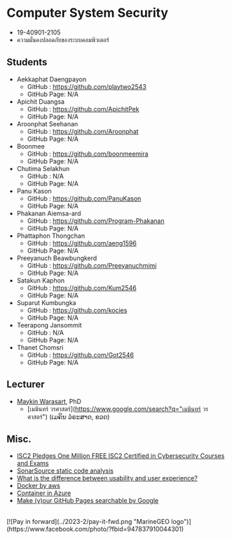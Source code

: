 # Computer System Security
+ 19-40901-2105
+ ความมั่นคงปลอดภัยของระบบคอมพิวเตอร์

## Students
+ Aekkaphat Daengpayon
    + GitHub : https://github.com/playtwo2543
    + GitHub Page: N/A
+ Apichit Duangsa
    + GitHub : https://github.com/ApichitPek
    + GitHub Page: N/A
+ Aroonphat Seehanan
    + GitHub : https://github.com/Aroonphat
    + GitHub Page: N/A
+ Boonmee
    + GitHub : https://github.com/boonmeemira
    + GitHub Page: N/A
+ Chutima Selakhun
    + GitHub : N/A
    + GitHub Page: N/A
+ Panu Kason
    + GitHub : https://github.com/PanuKason
    + GitHub Page: N/A
+ Phakanan Aiemsa-ard
    + GitHub : https://github.com/Program-Phakanan
    + GitHub Page: N/A
+ Phattaphon Thongchan
    + GitHub : https://github.com/aeng1596
    + GitHub Page: N/A
+ Preeyanuch Beawbungkerd
    + GitHub : https://github.com/Preeyanuchmimi
    + GitHub Page: N/A
+ Satakun Kaphon
    + GitHub : https://github.com/Kum2546
    + GitHub Page: N/A
+ Suparut Kumbungka
    + GitHub : https://github.com/kocies
    + GitHub Page: N/A
+ Teerapong Jansommit
    + GitHub : N/A
    + GitHub Page: N/A
+ Thanet Chomsri
    + GitHub : https://github.com/Got2546
    + GitHub Page: N/A

## Lecturer
+ [Maykin Warasart](https://www.google.com/search?q=Maykin+Warasart), PhD
    + [เมฆินทร์ วรศาสตร์](https://www.google.com/search?q="เมฆินทร์ วรศาสตร์") (ເມຄິນ ວໍຣະສາດ, ຂວດ)

## Misc.
+ [ISC2 Pledges One Million FREE ISC2 Certified in Cybersecurity Courses and Exams](https://www.isc2.org/landing/1mcc)
+ [SonarSource static code analysis](https://rules.sonarsource.com/)
+ [What is the difference between usability and user experience?](https://www.facebook.com/photo?fbid=752443273561861)
+ [Docker by aws](https://aws.amazon.com/th/docker/)
+ [Container in Azure](https://learn.microsoft.com/en-us/training/paths/administer-containers-in-azure/)
+ [Make (y)our GitHub Pages searchable by Google](https://yossieliaz.medium.com/how-to-make-your-github-pages-website-searchable-by-google-c6f481ca3a19)

<br>
[![Pay in forward](../2023-2/pay-it-fwd.png "MarineGEO logo")](https://www.facebook.com/photo/?fbid=947837910044301)

